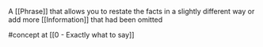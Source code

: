 A [[Phrase]] that allows you to restate the facts in a slightly different way or add more [[Information]] that had been omitted

#concept at [[0 - Exactly what to say]]